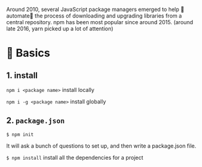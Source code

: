 Around 2010, several JavaScript package managers emerged to help 🦾automate🦾 the process of downloading and upgrading libraries from a central repository. npm has been most popular since around 2015. (around late 2016, yarn picked up a lot of attention)

# 💜 Basics

## 1. install

`npm i <package name>` install locally

`npm i -g <package name>` install globally

## 2. `package.json`

`$ npm init`

It will ask a bunch of questions to set up, and then write a package.json file.

`$ npm install` install all the dependencies for a project
